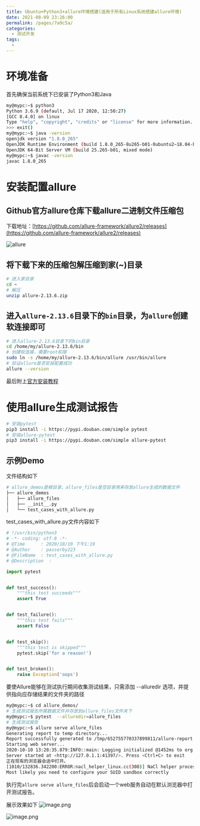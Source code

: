 ```yaml
---
title: Ubuntu+Python3+allure环境搭建(适用于所有Linux系统搭建allure环境)
date: 2021-08-09 23:26:00
permalink: /pages/7a9c5a/
categories:
  - 测试开发
tags:
  - 
---
```

# 环境准备
首先确保当前系统下已安装了Python3和Java
```bash
my@mypc:~$ python3
Python 3.6.9 (default, Jul 17 2020, 12:50:27) 
[GCC 8.4.0] on linux
Type "help", "copyright", "credits" or "license" for more information.
>>> exit()
my@mypc:~$ java -version
openjdk version "1.8.0_265"
OpenJDK Runtime Environment (build 1.8.0_265-8u265-b01-0ubuntu2~18.04-b01)
OpenJDK 64-Bit Server VM (build 25.265-b01, mixed mode)
my@mypc:~$ javac -version
javac 1.8.0_265
```
# 安装配置allure
## Github官方allure仓库下载allure二进制文件压缩包
下载地址：[https://github.com/allure-framework/allure2/releases](https://github.com/allure-framework/allure2/releases)

![allure](https://cdn.jsdelivr.net/gh/hashqueue/blog-image-hosting@master/images/深度截图_选择区域_20210815140909.png)
## 将下载下来的压缩包解压缩到家(~)目录
```bash
# 进入家目录
cd ~
# 解压
unzip allure-2.13.6.zip
```
## 进入`allure-2.13.6`目录下的`bin`目录，为`allure`创建软连接即可
```bash
# 进入allure-2.13.6目录下的bin目录
cd /home/my/allure-2.13.6/bin
# 创建软连接，需要root权限
sudo ln -s /home/my/allure-2.13.6/bin/allure /usr/bin/allure
# 验证allure是否安装配置成功
allure --version
```
最后附上[官方安装教程](https://docs.qameta.io/allure/#_installing_a_commandline)
# 使用allure生成测试报告
```bash
# 安装pytest
pip3 install -i https://pypi.douban.com/simple pytest
# 安装allure-pytest
pip3 install -i https://pypi.douban.com/simple allure-pytest
```
## 示例Demo
文件结构如下
```bash
# allure_demos是根目录，allure_files是空目录用来存放allure生成的数据文件
├── allure_demos
│   ├── allure_files
│   ├── __init__.py
│   └── test_cases_with_allure.py
```
test_cases_with_allure.py文件内容如下
```python
# !/usr/bin/python3
# -*- coding: utf-8 -*-
# @Time      : 2020/10/10 下午1:19
# @Author    : passerby223
# @FileName  : test_cases_with_allure.py
# @Description  : 

import pytest


def test_success():
    """this test succeeds"""
    assert True


def test_failure():
    """this test fails"""
    assert False


def test_skip():
    """this test is skipped"""
    pytest.skip('for a reason!')


def test_broken():
    raise Exception('oops')
```
要使Allure能够在测试执行期间收集测试结果，只需添加 --alluredir 选项，并提供指向应存储结果的文件夹的路径
```bash
my@mypc:~$ cd allure_demos/
# 生成测试报告所需数据文件并存放到allure_files文件夹下
my@mypc:~$ pytest  --alluredir=allure_files
# 生成测试报告
my@mypc:~$ allure serve allure_files
Generating report to temp directory...
Report successfully generated to /tmp/652755770337899811/allure-report
Starting web server...
2020-10-10 13:28:35.879:INFO::main: Logging initialized @1452ms to org.eclipse.jetty.util.log.StdErrLog
Server started at <http://127.0.1.1:41397/>. Press <Ctrl+C> to exit
正在现有的浏览器会话中打开。
[1010/132836.342200:ERROR:nacl_helper_linux.cc(308)] NaCl helper process running without a sandbox!
Most likely you need to configure your SUID sandbox correctly
```
执行完`allure serve allure_files`后会启动一个web服务自动在默认浏览器中打开测试报告。

展示效果如下
![image.png](https://cdn.jsdelivr.net/gh/hashqueue/blog-image-hosting@master/images/image-20981d8127114d74b7b6c20ebeaeb2b9.png)

![image.png](https://cdn.jsdelivr.net/gh/hashqueue/blog-image-hosting@master/images/image-a5c321d8dff14687ad1650bb944041ba.png)